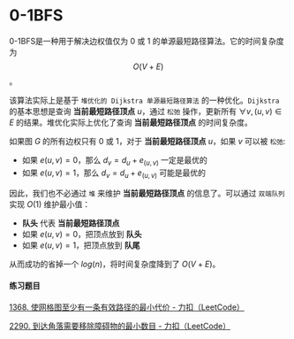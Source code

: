 # 0-1BFS

0-1BFS是一种用于解决边权值仅为 0 或 1 的单源最短路径算法。它的时间复杂度为 $$O(V+E)$$ 。

该算法实际上是基于 `堆优化的 Dijkstra 单源最短路径算法` 的一种优化。`Dijkstra` 的基本思想是查询 **当前最短路径顶点** $u$，通过 `松弛` 操作，更新所有 $∀v,(u,v)∈E$ 的结果。堆优化实际上优化了查询 **当前最短路径顶点** 的时间复杂度。

如果图 $G$ 的所有边权只有 $0$ 或 $1$，对于 **当前最短路径顶点** $u$，如果 $v$ 可以被 `松弛`:

- 如果 $e(u,v)=0$，那么 $d_v=d_u+e_{(u,v)}$ 一定是最优的
- 如果 $e(u,v)=1$，那么 $d_v=d_u+e_{(u,v)}$ 可能是最优的

因此，我们也不必通过 `堆` 来维护 **当前最短路径顶点** 的信息了。可以通过 `双端队列` 实现 $O(1)$ 维护最小值：

- **队头** 代表 **当前最短路径顶点**
- 如果 $e(u,v)=0$，把顶点放到 **队头**
- 如果 $e(u,v)=1$，把顶点放到 **队尾**

从而成功的省掉一个 $log(n)$，将时间复杂度降到了 $O(V+E)$。

#### 练习题目

[1368. 使网格图至少有一条有效路径的最小代价 - 力扣（LeetCode）](https://leetcode.cn/problems/minimum-cost-to-make-at-least-one-valid-path-in-a-grid/)

[2290. 到达角落需要移除障碍物的最小数目 - 力扣（LeetCode）](https://leetcode.cn/problems/minimum-obstacle-removal-to-reach-corner/)

